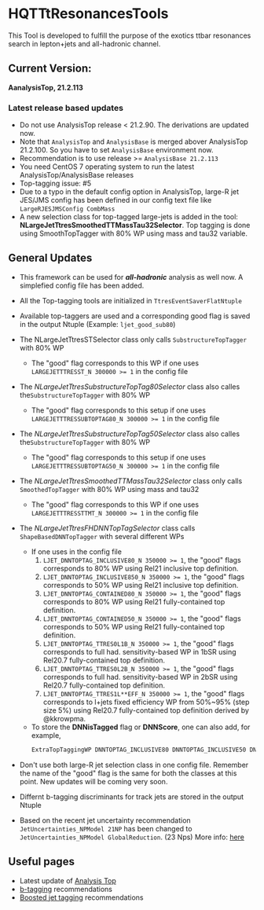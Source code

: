 # HQTTtResonancesTools

This Tool is developed to fulfill the purpose of the exotics ttbar resonances search in lepton+jets and all-hadronic channel.

## Current Version:

**AanalysisTop, 21.2.113** 

### Latest release based updates
* Do not use AnalysisTop release < 21.2.90. The derivations are updated now.
* Note that `AnalysisTop` and `AnalysisBase` is merged abover AnalysisTop 21.2.100. So you have to set `AnalysisBase` environment now.
* Recommendation is to use release >= `AnalysisBase 21.2.113`
* You need CentOS 7 operating system to run the latest AnalysisTop/AnalysisBase releases
* Top-tagging issue: #5
* Due to a typo in the default config option in AnalysisTop, large-R jet JES/JMS config has been defined in our config text file like `LargeRJESJMSConfig CombMass`
* A new selection class for top-tagged large-jets is added in the tool: **NLargeJetTtresSmoothedTTMassTau32Selector**. Top tagging is done using SmoothTopTagger with 80% WP using mass and tau32 variable.

## General Updates

* This framework can be used for **_all-hadronic_** analysis as well now. A simplefied config file has been added.
* All the Top-tagging tools are initialized in ```TtresEventSaverFlatNtuple```
* Available top-taggers are used and a corresponding good flag is saved in the output Ntuple (Example: ```ljet_good_sub80```)
* The  NLargeJetTtresSTSelector class only calls ```SubstructureTopTagger```  with 80% WP
    * The "good" flag corresponds to this WP if one uses ```LARGEJETTTRESST_N 300000 >= 1``` in the config file
* The _NLargeJetTtresSubstructureTopTag80Selector_ class also calles the```SubstructureTopTagger```  with 80% WP
    * The "good" flag corresponds to this setup if one uses `LARGEJETTTRESSUBTOPTAG80_N 300000 >= 1` in the config file
* The _NLargeJetTtresSubstructureTopTag50Selector_ class also calles the```SubstructureTopTagger```  with 80% WP
    * The "good" flag corresponds to this setup if one uses `LARGEJETTTRESSUBTOPTAG50_N 300000 >= 1` in the config file
* The  _NLargeJetTtresSmoothedTTMassTau32Selector_ class only calls ```SmoothedTopTagger```  with 80% WP using mass and tau32
    * The "good" flag corresponds to this WP if one uses ```LARGEJETTTRESSTTMT_N 300000 >= 1``` in the config file
* The  _NLargeJetTtresFHDNNTopTagSelector_ class calls ```ShapeBasedDNNTopTagger```  with several different WPs
    * If one uses in the config file
        1.  ```LJET_DNNTOPTAG_INCLUSIVE80_N 350000 >= 1```, the "good" flags corresponds to 80% WP using Rel21 inclusive top definition. 
        2.  ```LJET_DNNTOPTAG_INCLUSIVE850_N 350000 >= 1```, the "good" flags corresponds to 50% WP using Rel21 inclusive top definition. 
        3.  ```LJET_DNNTOPTAG_CONTAINED80_N 350000 >= 1```, the "good" flags corresponds to 80% WP using Rel21 fully-contained top definition. 
        4.  ```LJET_DNNTOPTAG_CONTAINED50_N 350000 >= 1```, the "good" flags corresponds to 50% WP using Rel21 fully-contained top definition. 
        5.  ```LJET_DNNTOPTAG_TTRES0L1B_N 350000 >= 1```, the "good" flags corresponds to full had. sensitivity-based WP in 1bSR using Rel20.7 fully-contained top definition. 
        6.  ```LJET_DNNTOPTAG_TTRES0L2B_N 350000 >= 1```, the "good" flags corresponds to full had. sensitivity-based WP in 2bSR using Rel20.7 fully-contained top definition. 
        7.  ```LJET_DNNTOPTAG_TTRES1L**EFF_N 350000 >= 1```, the "good" flags corresponds to l+jets fixed efficiency WP from 50%~95% (step size 5%) using Rel20.7 fully-contained top definition derived by @kkrowpma. 
    *   To store the __DNNisTagged__ flag or __DNNScore__, one can also add, for example, 
        ```bash
        ExtraTopTaggingWP DNNTOPTAG_INCLUSIVE80 DNNTOPTAG_INCLUSIVE50 DNNTOPTAG_CONTAINED50 DNNTOPTAG_CONTAINED50 DNNTOPTAG_TTRES1L50EFF DNNTOPTAG_TTRES1L95EFF
        ```

* Don't use both large-R jet selection class in one config file. Remember the name of the "good" flag is the same for both the classes at this point. New updates will be coming very soon.
* Differnt b-tagging discriminants for track jets are stored in the output Ntuple
* Based on the recent jet uncertainty recommendation ```JetUncertainties_NPModel 21NP``` has been changed to ```JetUncertainties_NPModel GlobalReduction```. (23 Nps)
More info: [here](https://twiki.cern.ch/twiki/bin/view/AtlasProtected/JetUncertaintiesRel21Moriond2018SmallR)


## Useful pages

* Latest update of [Analysis Top](https://twiki.cern.ch/twiki/bin/viewauth/AtlasProtected/AnalysisTop21)
* [b-tagging](https://twiki.cern.ch/twiki/bin/view/AtlasProtected/BTaggingBenchmarksRelease21) recommendations
* [Boosted jet tagging](https://twiki.cern.ch/twiki/bin/view/AtlasProtected/BoostedJetTaggingRecommendation2017#SmoothTopTaggerSection) recommendations
